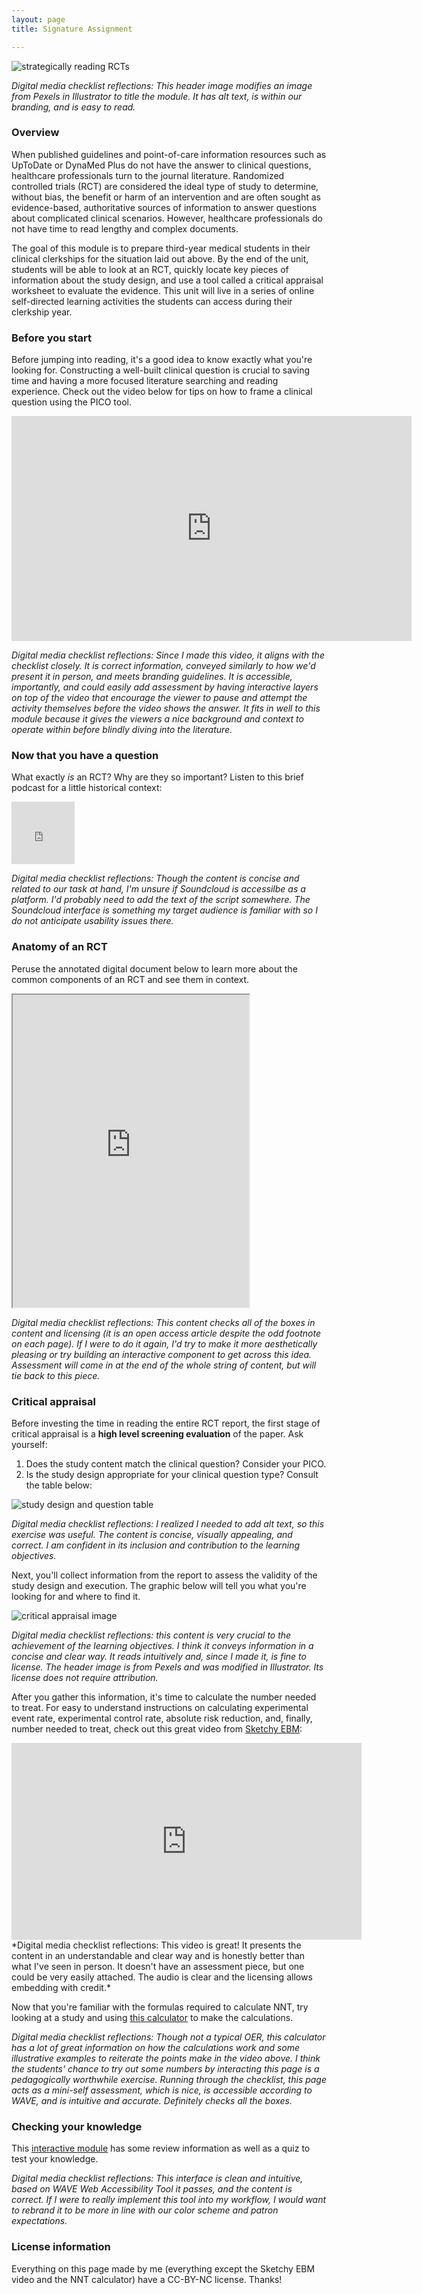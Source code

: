 ```yaml
---
layout: page
title: Signature Assignment 

---
```


![strategically reading RCTs](https://caitlinmeyer.github.io/idt-portfolio/300x/docs/RCT-header.png)

*Digital media checklist reflections: This header image modifies an image from Pexels in Illustrator to title the module. It has alt text, is within our branding, and is easy to read.*

### Overview
When published guidelines and point-of-care information resources such as UpToDate or DynaMed Plus do not have the answer to clinical questions, healthcare professionals turn to the journal literature. Randomized controlled trials (RCT) are considered the ideal type of study to determine, without bias, the benefit or harm of an intervention and are often sought as evidence-based, authoritative sources of information to answer questions about complicated clinical scenarios. However, healthcare professionals do not have time to read lengthy and complex documents.

The goal of this module is to prepare third-year medical students in their clinical clerkships for the situation laid out above. By the end of the unit, students will be able to look at an RCT, quickly locate key pieces of information about the study design, and use a tool called a critical appraisal worksheet to evaluate the evidence. This unit will live in a series of online self-directed learning activities the students can access during their clerkship year.

### Before you start
Before jumping into reading, it's a good idea to know exactly what you're looking for. Constructing a well-built clinical question is crucial to saving time and having a more focused literature searching and reading experience. Check out the video below for tips on how to frame a clinical question using the PICO tool.

<iframe src="https://player.vimeo.com/video/305806342?title=0&byline=0&portrait=0" width="640" height="360" frameborder="0" webkitallowfullscreen mozallowfullscreen allowfullscreen></iframe>

*Digital media checklist reflections: Since I made this video, it aligns with the checklist closely. It is correct information, conveyed similarly to how we'd present it in person, and meets branding guidelines. It is accessible, importantly, and could easily add assessment by having interactive layers on top of the video that encourage the viewer to pause and attempt the activity themselves before the video shows the answer. It fits in well to this module because it gives the viewers a nice background and context to operate within before blindly diving into the literature.*

### Now that you have a question
What exactly *is* an RCT? Why are they so important? Listen to this brief podcast for a little historical context: 
<iframe width="20%" height="100" scrolling="no" frameborder="no" allow="autoplay" src="https://w.soundcloud.com/player/?url=https%3A//api.soundcloud.com/tracks/537908547&color=%23ff5500&auto_play=false&hide_related=false&show_comments=true&show_user=true&show_reposts=false&show_teaser=true&visual=true"></iframe>

*Digital media checklist reflections: Though the content is concise and related to our task at hand, I'm unsure if Soundcloud is accessilbe as a platform. I'd probably need to add the text of the script somewhere. The Soundcloud interface is something my target audience is familiar with so I do not anticipate usability issues there.*

### Anatomy of an RCT
Peruse the annotated digital document below to learn more about the common components of an RCT and see them in context.

<iframe src="https://caitlinmeyer.github.io/idt-portfolio/300x/docs/RCT-anatomy.pdf" width="75%" height="500"></iframe>


*Digital media checklist reflections: This content checks all of the boxes in content and licensing (it is an open access article despite the odd footnote on each page). If I were to do it again, I'd try to make it more aesthetically pleasing or try building an interactive component to get across this idea. Assessment will come in at the end of the whole string of content, but will tie back to this piece.*

### Critical appraisal

Before investing the time in reading the entire RCT report, the first stage of critical appraisal is a **high level screening evaluation** of the paper. Ask yourself: 
1. Does the study content match the clinical question? Consider your PICO.<BR>
2. Is the study design appropriate for your clinical question type? Consult the table below: 
  
![study design and question table](https://caitlinmeyer.github.io/idt-portfolio/300x/docs/type-table.png)

*Digital media checklist reflections: I realized I needed to add alt text, so this exercise was useful. The content is concise, visually appealing, and correct. I am confident in its inclusion and contribution to the learning objectives.*

Next, you'll collect information from the report to assess the validity of the study design and execution. The graphic below will tell you what you're looking for and where to find it.

![critical appraisal image](https://caitlinmeyer.github.io/idt-portfolio/300x/docs/CA-what-where.png)

*Digital media checklist reflections: this content is very crucial to the achievement of the learning objectives. I think it conveys information in a concise and clear way. It reads intuitively and, since I made it, is fine to license. The header image is from Pexels and was modified in Illustrator. Its license does not require attribution.*

After you gather this information, it's time to calculate the number needed to treat. For easy to understand instructions on calculating experimental event rate, experimental control rate, absolute risk reduction, and, finally, number needed to treat, check out this great video from [Sketchy EBM](https://sketchyebm.com): 
<iframe width="560" height="315" src="https://www.youtube.com/embed/SdtNJeB2i60" frameborder="0" allow="accelerometer; autoplay; encrypted-media; gyroscope; picture-in-picture" allowfullscreen></iframe><BR>
  *Digital media checklist reflections: This video is great! It presents the content in an understandable and clear way and is honestly better than what I've seen in person. It doesn't have an assessment piece, but one could be very easily attached. The audio is clear and the licensing allows embedding with credit.*<BR>

Now that you're familiar with the formulas required to calculate NNT, try looking at a study and using [this calculator](https://clincalc.com/Stats/NNT.aspx) to make the calculations.<BR>

*Digital media checklist reflections: Though not a typical OER, this calculator has a lot of great information on how the calculations work and some illustrative examples to reiterate the points make in the video above. I think the students' chance to try out some numbers by interacting this page is a pedagogically worthwhile exercise. Running through the checklist, this page acts as a mini-self assessment, which is nice, is accessible according to WAVE, and is intuitive and accurate. Definitely checks all the boxes.*

### Checking your knowledge
This [interactive module](https://rise.articulate.com/share/7fJwYn-q5Ed9IU8dLd54Q-BrwUqlrS3C) has some review information as well as a quiz to test your knowledge.

*Digital media checklist reflections: This interface is clean and intuitive, based on WAVE Web Accessibility Tool it passes, and the content is correct. If I were to really implement this tool into my workflow, I would want to rebrand it to be more in line with our color scheme and patron expectations.*

### License information
Everything on this page made by me (everything except the Sketchy EBM video and the NNT calculator) have a CC-BY-NC license. Thanks!

